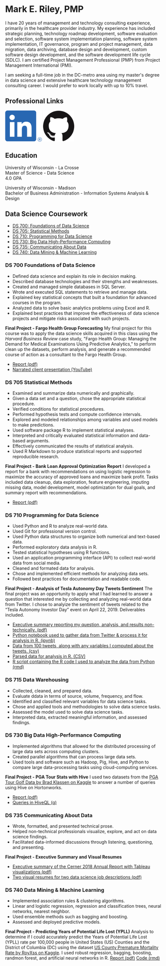 # Mark E. Riley, PMP
I have 20 years of management and technology consulting experience, primarily in the healthcare provider industry. My experience has included strategic planning, technology roadmap development, software evaluation and selection, software system implementation planning, software system implementation, IT governance, program and project management, data migration, data archiving, database design and development, custom software design development, and the software development life cycle (SDLC). I am certified Project Management Professional (PMP) from Project Management International (PMI).

I am seeking a full-time job in the DC-metro area using my master's degree in data science and extensive healthcare technology management consulting career. I would prefer to work locally with up to 10% travel.

## Professional Links
[<img src="/images/LI-In-Bug.png" width=118 height=100>](https://www.linkedin.com/in/rileymark/)
[<img src="/images/GitHub-Mark-120px-plus.png" width=100 height=100>](https://github.com/yelirkram)

## Education
University of Wisconsin - La Crosse  
Master of Science - Data Science  
4.0 GPA

University of Wisconsin - Madison  
Bachelor of Business Administration - Information Systems Analysis & Design

## Data Science Coursework
* [DS 700: Foundations of Data Science](#ds-700-foundations-of-data-science)
* [DS 705: Statistical Methods](#ds-705-statistical-methods)
* [DS 710: Programming for Data Science](#ds-710-programming-for-data-science)
* [DS 730: Big Data High-Performance Computing](#ds-730-big-data-high-performance-computing)
* [DS 735: Communicating About Data](#ds-735-communicating-about-data)
* [DS 740: Data Mining & Machine Learning](#ds-740-data-mining-&-machine-learning)

### DS 700 Foundations of Data Science
* Defined data science and explain its role in decision making.
* Described database technologies and their strengths and weaknesses.
* Created and managed simple databases in SQL Server.
* Wrote and executed SQL statements to retrieve and manage data.
* Explained key statistical concepts that built a foundation for advanced courses in the program.
* Analyzed data to solve basic analytics problems using Excel and R.
* Explained best practices that improve the effectiveness of data science projects and mitigate risks associated with such projects.

**Final Project - Fargo Health Group Forecasting**
My final project for this course was to apply the data science skills acquired in this class using the *Harvard Business Review* case study, "Fargo Health Group: Managing the Demand for Medical Examinations Using Predictive Analytics," to perform clean up the datasets, perform analysis, and generate a recommended course of action as a consultant to the Fargo Health Group.  
* [Report (pdf)](/projects/FinalProjectPart02_DS700_Riley.pdf)
* [Narrated client presentation (YouTube)](https://youtu.be/vxM0XxPrKfs)

### DS 705 Statistical Methods
* Examined and summarize data numerically and graphically.
* Given a data set and a question, chose the appropriate statistical procedure.
* Verified conditions for statistical procedures.
* Performed hypothesis tests and compute confidence intervals.
* Explored and modeled relationships among variables and used models to make predictions.
* Used software package R to implement statistical analyses.
* Interpreted and critically evaluated statistical information and data-based arguments.
* Effectively communicated the results of statistical analysis.
* Used R Markdown to produce statistical reports and supported reproducible research.

**Final Project - Bank Loan Approval Optimization Report**
I developed a report for a bank with recommendations on using logistic regression to maximize the accuracy of approved loans and maximize bank profit. Tasks included data cleanup, data exploration, feature engineering, imputing missing data, model development, model optimization for dual goals, and summary report with recommendations.
* [Report (pdf)](/projects/Bank_Loan_Approval_Optimization_Report.pdf)

### DS 710 Programming for Data Science
* Used Python and R to analyze real-world data.
* Used Git for professional version control.
* Used Python data structures to organize both numerical and text-based data.
* Performed exploratory data analysis in R.
* Tested statistical hypotheses using R functions.
* Used an application programming interface (API) to collect real-world data from social media.
* Cleaned and formated data for analysis.
* Chose and implemented efficient methods for analyzing data sets.
* Followed best practices for documentation and readable code.

**Final Project - Analysis of Tesla Autonomy Day Tweets Sentiment**
The final project was an opportunity to apply what I had learned to answer a question that interested me by collecting and analyzing real-world data from Twitter. I chose to analyize the sentiment of tweets related to the “Tesla Autonomy Investor Day” event on April 22, 2019. Deliverables included.
* [Executive summary reporting my question, analysis, and results non-technically. (pdf)](/projects/Final_Project_R.pdf)
* [Python notebook used to gather data from Twitter & process it for analysis in R. (ipynb)](/projects/Mark%20%Riley%20%Final%20%Project.ipynb)
* [Data from 100 tweets, along with any variables I computed about the tweets. (csv)](/project/tesla_autonomy_100_tweets.csv)
* [Parsed data for analysis in R. (CSV)](/projects/tesla_autonomy_tweets.csv)
* [R script containing the R code I used to analyze the data from Python (rmd)](/projects/Final%20%Project_R.Rmd)

### DS 715 Data Warehousing
* Collected, cleaned, and prepared data.
* Evaluate ddata in terms of source, volume, frequency, and flow.
* Identified and classified relevant variables for data science tasks.
* Chose and applied tools and methodologies to solve data science tasks.
* Assessed the model used to solve data science tasks.
* Interpreted data, extracted meaningful information, and assessed findings.

### DS 730 Big Data High-Performance Computing
* Implemented algorithms that allowed for the distributed processing of large data sets across computing clusters.
* Created parallel algorithms that can process large data sets.
* Used tools and software such as Hadoop, Pig, Hive, and Python to compare large data-processing tasks using cloud-computing services.

**Final Project - PGA Tour Stats with Hive**
I used two datasets from the [PGA Tour Golf Data by Brad Klassen on Kaggle](https://www.kaggle.com/bradklassen/pga-tour-20102018-data) to answer a number of queries using Hive on Hortonworks.
* [Report (pdf)](/projects/Final%20%Problem%20%3.pdf)
* [Queries in HiveQL (q)](/projects/prob3.q)

### DS 735 Communicating About Data
* Wrote, formatted, and presented technical prose.
* Helped non-technical professionals visualize, explore, and act on data science findings.
* Facilitated data-informed discussions through listening, questioning, and presenting.

**Final Project - Executive Summary and Visual Resumes**
* [Executive summary of the Cerner 2018 Annual Report with Tableau visualizations (pdf)](/projects/Activity_3_Mark_Riley_DS735_Fall%20%2019.pdf)
* [Two visual resumes for two data science job descriptions (pdf)](/projects/Assignment%20%3.pdf)

### DS 740 Data Mining & Machine Learning
* Implemented association rules & clustering algorithms.
* Linear and logistic regression, regression and classification trees, neural networks, nearest neighbor.
* Used ensemble methods such as bagging and boosting.
* Assessed and deployed predictive models.

**Final Project - Predicting Years of Potential Life Lost (YPLL)**
Analysis to determine if I could accurately predict the Years of Potential Life Lost (YPLL) rate per 100,000 people in United States (US) Counties and the District of Columbia (DC) using the dataset [US County Premature Mortality Rate by RoyXss on Kaggle](https://www.kaggle.com/royxss/us-county-premature-mortality-rate). I used robust regression, bagging, boosting, randmon forest, and artificial neural networks in R.
[Report (pdf)](/projects/Mark%20%Riley%20%Final%20%Project%20%DS740%20%20190808.pdf)
[Code (rmd)](/projects/DS740_SU19_Final_Project_Mark_Riley.Rmd)
